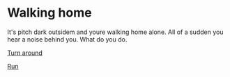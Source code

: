 # Walking home
It's pitch dark outsidem and youre walking home alone. 
All of a sudden you hear a noise behind you. What do you do. 

[Turn around](investigate/work.md)

[Run](trip/fired.md)
